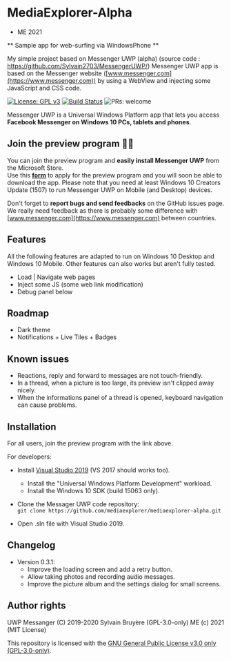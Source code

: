 # MediaExplorer-Alpha

- ME 2021

** Sample app for web-surfing via WindowsPhone **

My simple project based on Messenger UWP (alpha) (source code : https://github.com/Sylvain2703/MessengerUWP/)
Messenger UWP app is based on the Messenger website ([www.messenger.com](https://www.messenger.com)) by using a WebView and injecting some JavaScript and CSS code.

[![License: GPL v3](https://img.shields.io/badge/License-GPLv3-blue.svg)](/COPYING)
[![Build Status](https://dev.azure.com/ssoft-org/MessengerUWP/_apis/build/status/Messenger%20UWP%20CI?branchName=develop)](https://dev.azure.com/ssoft-org/MessengerUWP/_build/latest?branchName=develop)
![PRs: welcome](https://img.shields.io/badge/PRs-welcome-brightgreen.svg)

Messenger UWP is a Universal Windows Platform app that lets you access **Facebook Messenger on Windows 10 PCs, tablets and phones**.





## Join the preview program 🐱‍💻

You can join the preview program and **easily install Messenger UWP** from the Microsoft Store.  
Use this [**form**](https://forms.gle/pnGc9xBpZ8snPG6d9) to apply for the preview program and you will soon be able to download the app. 
Please note that you need at least Windows 10 Creators Update (1507) to run Messenger UWP on Mobile (and Desktop) devices.  

Don't forget to **report bugs and send feedbacks** on the GitHub issues page.  
We really need feedback as there is probably some difference with [www.messenger.com](https://www.messenger.com) between countries.


## Features

All the following features are adapted to run on Windows 10 Desktop and Windows 10 Mobile. Other features can also works but aren't fully tested.

- Load | Navigate web pages
- Inject some JS (some web link modification)
- Debug panel below


## Roadmap

- Dark theme
- Notifications + Live Tiles + Badges



## Known issues

- Reactions, reply and forward to messages are not touch-friendly.
- In a thread, when a picture is too large, its preview isn't clipped away nicely.
- When the informations panel of a thread is opened, keyboard navigation can cause problems.


## Installation

For all users, join the preview program with the link above.

For developers:
- Install [Visual Studio 2019](https://developer.microsoft.com/en-us/windows/downloads) (VS 2017 should works too).
  - Install the "Universal Windows Platform Development" workload.
  - Install the Windows 10 SDK (build 15063 only).

- Clone the Messager UWP code repository:  
`git clone https://github.com/mediaexplorer/mediaexplorer-alpha.git`
- Open .sln file with Visual Studio 2019.


## Changelog

- Version 0.3.1:
  - Improve the loading screen and add a retry button.
  - Allow taking photos and recording audio messages.
  - Improve the picture album and the settings dialog for small screens.


## Author rights

UWP Messanger (C) 2019-2020 Sylvain Bruyère (GPL-3.0-only)
ME (c) 2021 (MIT License)

This repository is licensed with the [GNU General Public License v3.0 only (GPL-3.0-only)](/COPYING).
